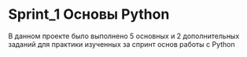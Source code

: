 # S p r i n t _ 1  Основы Python

 В данном проекте было выполнено 5 основных и 2 дополнительных заданий для практики изученных за спринт основ работы с Python
 
